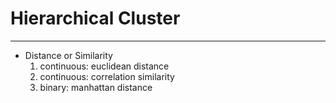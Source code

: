 # Hierarchical Cluster
--------------------------------------------

* Distance or Similarity
  1. continuous: euclidean distance
  2. continuous: correlation similarity
  3. binary: manhattan distance
